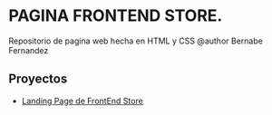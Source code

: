 # PAGINA FRONTEND STORE.

Repositorio de pagina web hecha en HTML y CSS @author Bernabe Fernandez

## Proyectos

- [Landing Page de FrontEnd Store](https://Bernabe-Fernandez.github.io/pagina-ventas/index.html)
